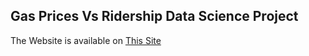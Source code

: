 ## Gas Prices Vs Ridership Data Science Project

The Website is available on [This Site](https://msimbao.github.io/gas_price_vs_ridership/)


